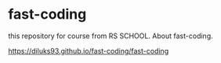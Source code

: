 # fast-coding
this repository for course from RS SCHOOL. About fast-coding.

https://diluks93.github.io/fast-coding/fast-coding